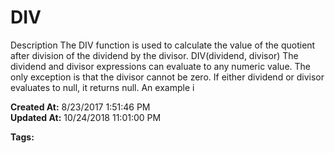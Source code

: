 # DIV

Description The DIV function is used to calculate the value of the quotient after division of the dividend by the divisor. DIV(dividend, divisor) The dividend and divisor expressions can evaluate to any numeric value. The only exception is that the divisor cannot be zero. If either dividend or divisor evaluates to null, it returns null. An example i  

**Created At:** 8/23/2017 1:51:46 PM  
**Updated At:** 10/24/2018 11:01:00 PM  

**Tags:**
<badge text='mathematical operations' vertical='middle' />
